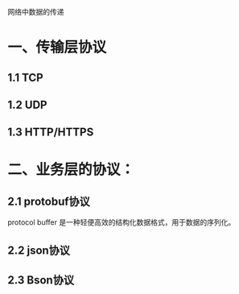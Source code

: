 网络中数据的传递
# 一、传输层协议
## 1.1 TCP
## 1.2 UDP
## 1.3 HTTP/HTTPS



# 二、业务层的协议：
## 2.1 protobuf协议
protocol buffer 是一种轻便高效的结构化数据格式，用于数据的序列化。

## 2.2 json协议
## 2.3 Bson协议